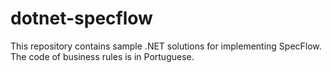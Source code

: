 # dotnet-specflow
This repository contains sample .NET solutions for implementing SpecFlow. The code of business rules is in Portuguese.
